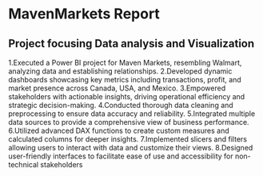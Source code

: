 # MavenMarkets Report                                                      
## Project focusing Data analysis and Visualization
1.Executed a Power BI project for Maven Markets, resembling Walmart, analyzing data and establishing relationships.
2.Developed dynamic dashboards showcasing key metrics including transactions, profit, and market presence across Canada, USA, and Mexico.
3.Empowered stakeholders with actionable insights, driving operational efficiency and strategic decision-making.
4.Conducted thorough data cleaning and preprocessing to ensure data accuracy and reliability.
5.Integrated multiple data sources to provide a comprehensive view of business performance.
6.Utilized advanced DAX functions to create custom measures and calculated columns for deeper insights.
7.Implemented slicers and filters allowing users to interact with data and customize their views.
8.Designed user-friendly interfaces to facilitate ease of use and accessibility for non-technical stakeholders
